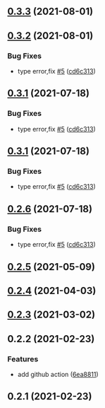 ## [0.3.3](https://github.com/anncwb/vite-plugin-compression/compare/v0.3.2...v0.3.3) (2021-08-01)



## [0.3.2](https://github.com/anncwb/vite-plugin-compression/compare/v0.2.4...v0.3.2) (2021-08-01)


### Bug Fixes

* type error,fix [#5](https://github.com/anncwb/vite-plugin-compression/issues/5) ([cd6c313](https://github.com/anncwb/vite-plugin-compression/commit/cd6c313f63b4a8147d518e17c887049cdae6f1b7))



## [0.3.1](https://github.com/anncwb/vite-plugin-compression/compare/v0.2.4...v0.3.1) (2021-07-18)


### Bug Fixes

* type error,fix [#5](https://github.com/anncwb/vite-plugin-compression/issues/5) ([cd6c313](https://github.com/anncwb/vite-plugin-compression/commit/cd6c313f63b4a8147d518e17c887049cdae6f1b7))



## [0.3.1](https://github.com/anncwb/vite-plugin-compression/compare/v0.2.4...v0.3.1) (2021-07-18)


### Bug Fixes

* type error,fix [#5](https://github.com/anncwb/vite-plugin-compression/issues/5) ([cd6c313](https://github.com/anncwb/vite-plugin-compression/commit/cd6c313f63b4a8147d518e17c887049cdae6f1b7))



## [0.2.6](https://github.com/anncwb/vite-plugin-compression/compare/v0.2.4...v0.2.6) (2021-07-18)


### Bug Fixes

* type error,fix [#5](https://github.com/anncwb/vite-plugin-compression/issues/5) ([cd6c313](https://github.com/anncwb/vite-plugin-compression/commit/cd6c313f63b4a8147d518e17c887049cdae6f1b7))



## [0.2.5](https://github.com/anncwb/vite-plugin-compression/compare/v0.2.4...v0.2.5) (2021-05-09)



## [0.2.4](https://github.com/anncwb/vite-plugin-compression/compare/v0.2.2...v0.2.4) (2021-04-03)



## [0.2.3](https://github.com/anncwb/vite-plugin-compression/compare/v0.2.2...v0.2.3) (2021-03-02)



## 0.2.2 (2021-02-23)


### Features

* add github action ([6ea8811](https://github.com/anncwb/vite-plugin-compression/commit/6ea8811e7d554fc0f821e1f4f034ce5b1388e105))



## 0.2.1 (2021-02-23)



